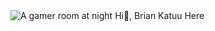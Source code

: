 <picture>
 <img alt="A gamer room at night" src="https://www.freepik.com/free-vector/vector-game-room-illustration-modern-esports-concept_4015268.htm#query=gamer%20room&position=4&from_view=keyword&track=ais">
</picture>
Hi👋, Brian Katuu Here
